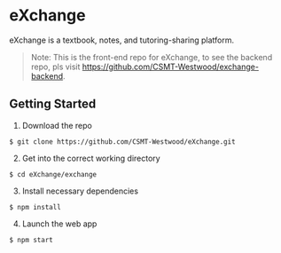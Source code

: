 # eXchange

eXchange is a textbook, notes, and tutoring-sharing platform.  

> Note: This is the front-end repo for eXchange, to see the backend repo, pls visit https://github.com/CSMT-Westwood/exchange-backend.

## Getting Started

1. Download the repo

```
$ git clone https://github.com/CSMT-Westwood/eXchange.git
```

2. Get into the correct working directory
```
$ cd eXchange/exchange
```

3. Install necessary dependencies
```
$ npm install
```
4. Launch the web app
```
$ npm start
```
